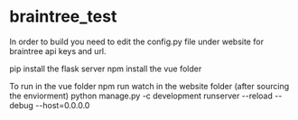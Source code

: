 # braintree_test

In order to build you need to edit the config.py file under website for braintree api keys and url.

pip install the flask server
npm install the vue folder

To run
in the vue folder npm run watch
in the website folder (after sourcing the enviorment) python manage.py -c development runserver --reload --debug --host=0.0.0.0

